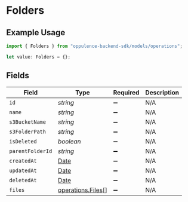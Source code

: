 # Folders

## Example Usage

```typescript
import { Folders } from "oppulence-backend-sdk/models/operations";

let value: Folders = {};
```

## Fields

| Field                                                                                         | Type                                                                                          | Required                                                                                      | Description                                                                                   |
| --------------------------------------------------------------------------------------------- | --------------------------------------------------------------------------------------------- | --------------------------------------------------------------------------------------------- | --------------------------------------------------------------------------------------------- |
| `id`                                                                                          | *string*                                                                                      | :heavy_minus_sign:                                                                            | N/A                                                                                           |
| `name`                                                                                        | *string*                                                                                      | :heavy_minus_sign:                                                                            | N/A                                                                                           |
| `s3BucketName`                                                                                | *string*                                                                                      | :heavy_minus_sign:                                                                            | N/A                                                                                           |
| `s3FolderPath`                                                                                | *string*                                                                                      | :heavy_minus_sign:                                                                            | N/A                                                                                           |
| `isDeleted`                                                                                   | *boolean*                                                                                     | :heavy_minus_sign:                                                                            | N/A                                                                                           |
| `parentFolderId`                                                                              | *string*                                                                                      | :heavy_minus_sign:                                                                            | N/A                                                                                           |
| `createdAt`                                                                                   | [Date](https://developer.mozilla.org/en-US/docs/Web/JavaScript/Reference/Global_Objects/Date) | :heavy_minus_sign:                                                                            | N/A                                                                                           |
| `updatedAt`                                                                                   | [Date](https://developer.mozilla.org/en-US/docs/Web/JavaScript/Reference/Global_Objects/Date) | :heavy_minus_sign:                                                                            | N/A                                                                                           |
| `deletedAt`                                                                                   | [Date](https://developer.mozilla.org/en-US/docs/Web/JavaScript/Reference/Global_Objects/Date) | :heavy_minus_sign:                                                                            | N/A                                                                                           |
| `files`                                                                                       | [operations.Files](../../models/operations/files.md)[]                                        | :heavy_minus_sign:                                                                            | N/A                                                                                           |